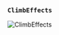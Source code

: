 ### `ClimbEffects`

![ClimbEffects](https://user-images.githubusercontent.com/42884032/103213269-82774d00-4950-11eb-8c61-386b43d9094f.gif)
